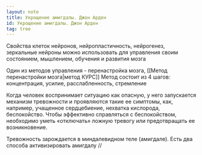 ```yaml
---
layout: note
title: Укрощение амигдалы. Джон Арден
id: Укрощение амигдалы. Джон Арден
tag: tree
---
```






Свойства клеток нейронов, нейропластичность, нейрогенез, зеркальные нейроны  можно использовать для управления своим состоянием, мышлением, обучения и развития мозга

Один из методов управления - перенастройка мозга, [[Метод перенастройки мозга|метод КУРС]] Метод состоит из 4 шагов: концентрация, усилие, расслабленность, стремление

Когда человек воспринимает ситуацию как опасную, у него запускается механизм тревожности и проявляются такие ее симптомы, как, например, учащенное сердцебиение, нехватка кислорода, беспокойство. Чтобы эффективно справляться с беспокойством, необходимо уметь
«отключать» ложную тревогу или предотвращать ее возникновение.

Тревожность зарождается в миндалевидном теле (амигдале). Есть два способа активизировать амигдалу //



